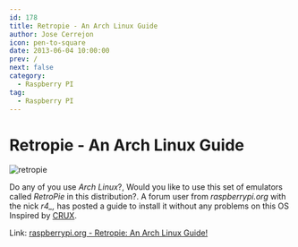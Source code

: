```yaml
---
id: 178
title: Retropie - An Arch Linux Guide
author: Jose Cerrejon
icon: pen-to-square
date: 2013-06-04 10:00:00
prev: /
next: false
category:
  - Raspberry PI
tag:
  - Raspberry PI
---
```


# Retropie - An Arch Linux Guide

![retropie](/images/retropieprojectlogofinish.jpg)

Do any of you use *Arch Linux*?, Would you like to use this set of emulators called *RetroPie* in this distribution?. A forum user from *raspberrypi.org* with the nick *r4_,* has posted a guide to install it without any problems on this OS Inspired by [CRUX](https://en.wikipedia.org/wiki/CRUX).

Link: [raspberrypi.org - Retropie: An Arch Linux Guide!](http://www.raspberrypi.org/phpBB3/viewtopic.php?f=78&t=46013) 